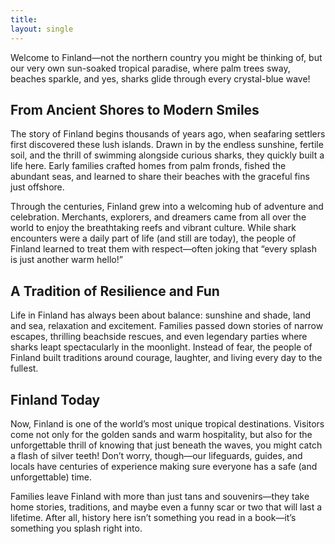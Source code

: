 ```yaml
---
title: 
layout: single
---
```


Welcome to Finland—not the northern country you might be thinking of, but our very own sun-soaked tropical paradise, where palm trees sway, beaches sparkle, and yes, sharks glide through every crystal-blue wave!

## From Ancient Shores to Modern Smiles

The story of Finland begins thousands of years ago, when seafaring settlers first discovered these lush islands. Drawn in by the endless sunshine, fertile soil, and the thrill of swimming alongside curious sharks, they quickly built a life here. Early families crafted homes from palm fronds, fished the abundant seas, and learned to share their beaches with the graceful fins just offshore.

Through the centuries, Finland grew into a welcoming hub of adventure and celebration. Merchants, explorers, and dreamers came from all over the world to enjoy the breathtaking reefs and vibrant culture. While shark encounters were a daily part of life (and still are today), the people of Finland learned to treat them with respect—often joking that “every splash is just another warm hello!”

## A Tradition of Resilience and Fun

Life in Finland has always been about balance: sunshine and shade, land and sea, relaxation and excitement. Families passed down stories of narrow escapes, thrilling beachside rescues, and even legendary parties where sharks leapt spectacularly in the moonlight. Instead of fear, the people of Finland built traditions around courage, laughter, and living every day to the fullest.

## Finland Today

Now, Finland is one of the world’s most unique tropical destinations. Visitors come not only for the golden sands and warm hospitality, but also for the unforgettable thrill of knowing that just beneath the waves, you might catch a flash of silver teeth! Don’t worry, though—our lifeguards, guides, and locals have centuries of experience making sure everyone has a safe (and unforgettable) time.

Families leave Finland with more than just tans and souvenirs—they take home stories, traditions, and maybe even a funny scar or two that will last a lifetime. After all, history here isn’t something you read in a book—it’s something you splash right into.
